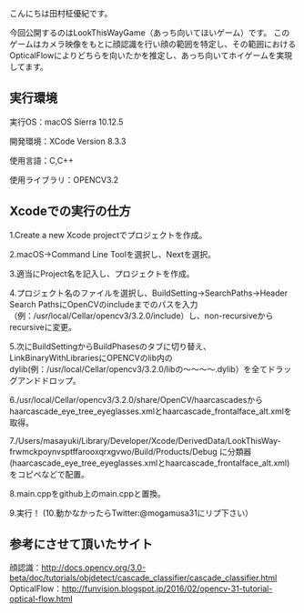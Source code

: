 こんにちは田村柾優紀です。

今回公開するのはLookThisWayGame（あっち向いてほいゲーム）です。
このゲームはカメラ映像をもとに顔認識を行い顔の範囲を特定し、その範囲におけるOpticalFlowによりどちらを向いたかを推定し、あっち向いてホイゲームを実現してます。

## 実行環境

実行OS：macOS Sierra 10.12.5

開発環境：XCode Version 8.3.3

使用言語：C,C++

使用ライブラリ：OPENCV3.2

## Xcodeでの実行の仕方

1.Create a new Xcode projectでプロジェクトを作成。

2.macOS->Command Line Toolを選択し、Nextを選択。

3.適当にProject名を記入し、プロジェクトを作成。

4.プロジェクト名のファイルを選択し、BuildSetting->SearchPaths->Header Search PathsにOpenCVのincludeまでのパスを入力（例：/usr/local/Cellar/opencv3/3.2.0/include）し、non-recursiveからrecursiveに変更。

5.次にBuildSettingからBuildPhasesのタブに切り替え、LinkBinaryWithLibrariesにOPENCVのlib内のdylib(例：/usr/local/Cellar/opencv3/3.2.0/libの〜〜〜〜.dylib）を全てドラッグアンドドロップ。

6./usr/local/Cellar/opencv3/3.2.0/share/OpenCV/haarcascadesからhaarcascade_eye_tree_eyeglasses.xmlとhaarcascade_frontalface_alt.xmlを取得。

7./Users/masayuki/Library/Developer/Xcode/DerivedData/LookThisWay-frwmckpoynvsptffarooxqrxgvwo/Build/Products/Debug
に分類器(haarcascade_eye_tree_eyeglasses.xmlとhaarcascade_frontalface_alt.xml)をコピペなどで配置。

8.main.cppをgithub上のmain.cppと置換。

9.実行！
(10.動かなかったらTwitter:@mogamusa31にリプ下さい）

## 参考にさせて頂いたサイト

顔認識：http://docs.opencv.org/3.0-beta/doc/tutorials/objdetect/cascade_classifier/cascade_classifier.html
OpticalFlow：http://funvision.blogspot.jp/2016/02/opencv-31-tutorial-optical-flow.html